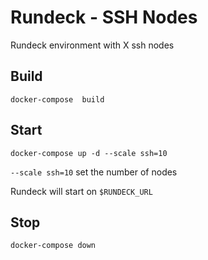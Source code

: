 # Rundeck - SSH Nodes

Rundeck environment with X ssh nodes

## Build

```
docker-compose  build
```

## Start


```
docker-compose up -d --scale ssh=10
```
`--scale ssh=10` set the number of nodes

Rundeck will start on `$RUNDECK_URL`
## Stop


```
docker-compose down
```